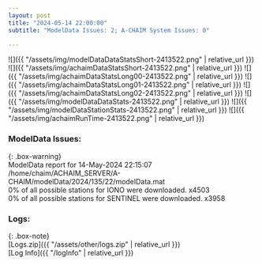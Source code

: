 ```yaml
---
layout: post
title: "2024-05-14 22:00:00"
subtitle: "ModelData Issues: 2; A-CHAIM System Issues: 0"

---
```


![]({{ "/assets/img/modelDataDataStatsShort-2413522.png" | relative_url }})
![]({{ "/assets/img/achaimDataStatsShort-2413522.png" | relative_url }})
![]({{ "/assets/img/achaimDataStatsLong00-2413522.png" | relative_url }})
![]({{ "/assets/img/achaimDataStatsLong01-2413522.png" | relative_url }})
![]({{ "/assets/img/achaimDataStatsLong02-2413522.png" | relative_url }})
![]({{ "/assets/img/modelDataDataStats-2413522.png" | relative_url }})
![]({{ "/assets/img/modelDataStationStats-2413522.png" | relative_url }})
![]({{ "/assets/img/achaimRunTime-2413522.png" | relative_url }})


### ModelData Issues:  
  
{: .box-warning}  
 ModelData report for 14-May-2024 22:15:07   
 /home/chaim/ACHAIM_SERVER/A-CHAIM/modelData/2024/135/22/modelData.mat   
 0% of all possible stations for IONO were downloaded. x4503   
 0% of all possible stations for SENTINEL were downloaded. x3958   
  


### Logs:  
  
{: .box-note}  
[Logs.zip]({{ "/assets/other/logs.zip" | relative_url }})  
[Log Info]({{ "/logInfo" | relative_url }})  
